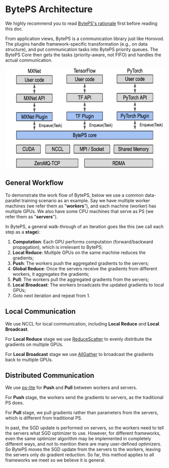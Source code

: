 # BytePS Architecture

We highly recommend you to read [BytePS's rationale](./rationale.md) first before reading this doc.

From application views, BytePS is a communication library just like Horovod. The plugins handle framework-specific transformation (e.g., on data structure), and 
put communication tasks into BytePS priority queues. The BytePS Core then gets the tasks (priority-aware, not FIFO) and handles the actual communication.
   
<img src="/docs/images/byteps_architecture.png" width="600" height="320">

## General Workflow
To demonstrate the work flow of BytePS, below we use a common data-parallel training scenario as an example. Say we have multiple worker machines (we refer them as "**workers**"), and each machine (worker) has multiple GPUs. We also have some CPU machines that serve as PS (we refer them as "**servers**").

In BytePS, a general walk-through of an iteration goes like this (we call each step as a **stage**): 

1. **Computation**: Each GPU performs computation (forward/backward propagation), which is irrelevant to BytePS; 
2. **Local Reduce**: Multiple GPUs on the same machine reduces the gradients;
3. **Push**: The workers push the aggregated gradients to the servers;
4. **Global Reduce**: Once the servers receive the gradients from different workers, it aggregates the gradients;
5. **Pull**: The workers pull the aggregated gradients from the servers;
6. **Local Broadcast**: The workers broadcasts the updated gradients to local GPUs;
8. Goto next iteration and repeat from 1.


## Local Communication

We use NCCL for local communication, including **Local Reduce** and **Local Broadcast**. 

For **Local Reduce** stage we use [ReduceScatter](https://docs.nvidia.com/deeplearning/sdk/nccl-developer-guide/docs/usage/operations.html#reducescatter) to evenly distribute the gradients on multiple GPUs. 

For **Local Broadcast** stage we use [AllGather](https://docs.nvidia.com/deeplearning/sdk/nccl-developer-guide/docs/usage/operations.html#allgather) to broadcast the gradients back to multiple GPUs.

## Distributed Communication

We use [ps-lite](https://github.com/bytedance/ps-lite/tree/byteps) for **Push** and **Pull** between workers and servers. 

For **Push** stage, the workers send the gradients to servers, as the traditional PS does. 

For **Pull** stage, we pull gradients rather than parameters from the servers, which is different from traditional PS. 

In past, the SGD update is performed on servers, so the workers need to tell the servers what SGD optimizer to use. However, for different frameworks, even the same optimizer algorithm may be implemented in completely different ways, and not to mention there are many user-defined optimizers. So BytePS moves the SGD update from the servers to the workers, leaving the servers only do gradient reduction. So far, this method applies to all frameworks we meet so we believe it is general. 



